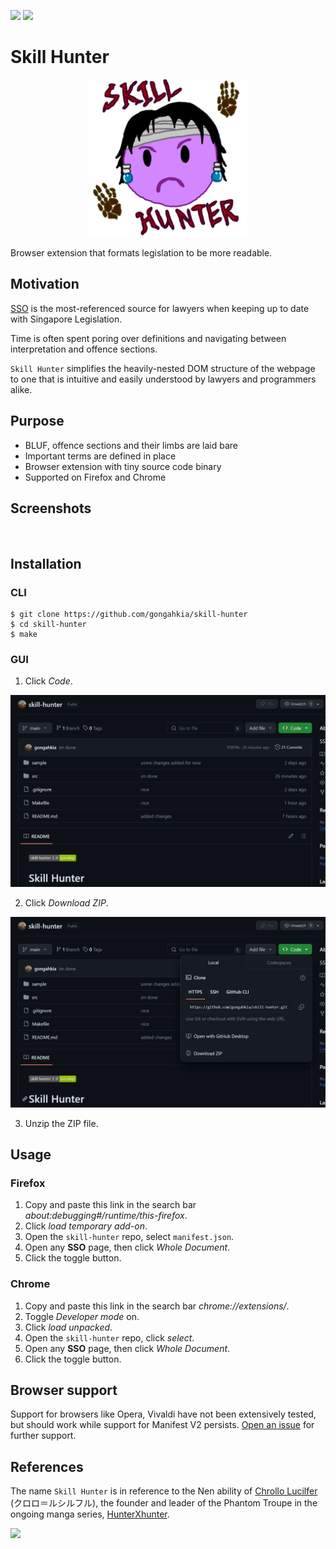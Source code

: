 [![](https://img.shields.io/badge/skill_hunter_1.0-passing-green)](https://github.com/gongahkia/skill-hunter/releases/tag/1.0) [![](https://img.shields.io/badge/skill_hunter_2.0-build-orange)]()

# Skill Hunter

<p align="center">
<img src="./asset/logo_words.png" width=50% height=50%>
</p>

Browser extension that formats legislation to be more readable.

## Motivation

[SSO](https://sso.agc.gov.sg/) is the most-referenced source for lawyers when keeping up to date with Singapore Legislation.

Time is often spent poring over definitions and navigating between interpretation and offence sections.

`Skill Hunter` simplifies the heavily-nested DOM structure of the webpage to one that is intuitive and easily understood by lawyers and programmers alike.

## Purpose

* BLUF, offence sections and their limbs are laid bare
* Important terms are defined in place
* Browser extension with tiny source code binary
* Supported on Firefox and Chrome

## Screenshots

![]()
![]()

## Installation

### CLI

```console
$ git clone https://github.com/gongahkia/skill-hunter
$ cd skill-hunter
$ make
```

### GUI

1. Click *Code*.

![](./asset/skill-hunter-installation-1.png)

2. Click *Download ZIP*.

![](./asset/skill-hunter-installation-2.png)

3. Unzip the ZIP file.

## Usage

### Firefox

1. Copy and paste this link in the search bar *about:debugging#/runtime/this-firefox*.
2. Click *load temporary add-on*.
3. Open the `skill-hunter` repo, select `manifest.json`.
4. Open any **SSO** page, then click *Whole Document*.
5. Click the toggle button.

### Chrome

1. Copy and paste this link in the search bar *chrome://extensions/*.
2. Toggle *Developer mode* on.
3. Click *load unpacked*.
4. Open the `skill-hunter` repo, click *select*.
5. Open any **SSO** page, then click *Whole Document*.
6. Click the toggle button.

## Browser support

Support for browsers like Opera, Vivaldi have not been extensively tested, but should work while support for Manifest V2 persists. [Open an issue](https://github.com/gongahkia/skill-hunter/issues) for further support.

## References

The name `Skill Hunter` is in reference to the Nen ability of [Chrollo Lucilfer](https://hunterxhunter.fandom.com/wiki/Chrollo_Lucilfer) (クロロ＝ルシルフル), the founder and leader of the Phantom Troupe in the ongoing manga series, [HunterXhunter](https://hunterxhunter.fandom.com/wiki/Hunterpedia).

![](https://i.redd.it/531lsuu5cj081.jpg)
